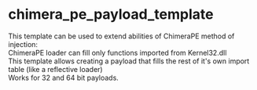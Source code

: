 # chimera_pe_payload_template
This template can be used to extend abilities of ChimeraPE method of injection:<br/>
ChimeraPE loader can fill only functions imported from Kernel32.dll</br>
This template allows creating a payload that fills the rest of it's own import table (like a reflective loader)<br/>
Works for 32 and 64 bit payloads.
